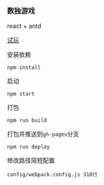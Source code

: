 ### 数独游戏
react + antd

[试玩](http://sudoku.golang365.com) 

安装依赖
```
npm install
```

启动
```
npm start
```

打包
```
npm run build
```

打包并推送到`gh-pages`分支
```
npm run deploy
```

修改路径简短配置
```
config/webpack.config.js 318行
```